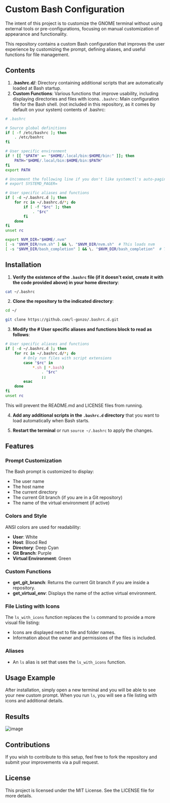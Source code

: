 # Custom Bash Configuration

The intent of this project is to customize the GNOME terminal without using external tools or pre-configurations, focusing on manual customization of appearance and functionality.

This repository contains a custom Bash configuration that improves the user experience by customizing the prompt, defining aliases, and useful functions for file management.

## Contents

1. **.bashrc.d/**: Directory containing additional scripts that are automatically loaded at Bash startup.
2. **Custom Functions**: Various functions that improve usability, including displaying directories and files with icons.
   `.bashrc`: Main configuration file for the Bash shell. (not included in this repository, as it comes by default on your system)
contents of .bashrc:
```bash
# .bashrc

# Source global definitions
if [ -f /etc/bashrc ]; then
    . /etc/bashrc
fi

# User specific environment
if ! [[ "$PATH" =~ "$HOME/.local/bin:$HOME/bin:" ]]; then
    PATH="$HOME/.local/bin:$HOME/bin:$PATH"
fi
export PATH

# Uncomment the following line if you don't like systemctl's auto-paging feature:
# export SYSTEMD_PAGER=

# User specific aliases and functions
if [ -d ~/.bashrc.d ]; then
    for rc in ~/.bashrc.d/*; do
        if [ -f "$rc" ]; then
            . "$rc"
        fi
    done
fi
unset rc

export NVM_DIR="$HOME/.nvm"
[ -s "$NVM_DIR/nvm.sh" ] && \. "$NVM_DIR/nvm.sh"  # This loads nvm
[ -s "$NVM_DIR/bash_completion" ] && \. "$NVM_DIR/bash_completion"  # This loads nvm bash_completion
```
## Installation

1. **Verify the existence of the `.bashrc` file (if it doesn't exist, create it with the code provided above) in your home directory**:
```bash
cat ~/.bashrc
```

2. **Clone the repository to the indicated directory**:
```bash
cd ~/

git clone https://github.com/l-gonzo/.bashrc.d.git
```

3. **Modify the # User specific aliases and functions block to read as follows**:
```bash
# User specific aliases and functions
if [ -d ~/.bashrc.d ]; then
    for rc in ~/.bashrc.d/*; do
        # Only run files with script extensions
        case "$rc" in
            *.sh | *.bash) 
                . "$rc" 
                ;;
        esac
    done
fi
unset rc
```
This will prevent the README.md and LICENSE files from running.

4. **Add any additional scripts in the `.bashrc.d` directory** that you want to load automatically when Bash starts.

5. **Restart the terminal** or run `source ~/.bashrc` to apply the changes.

## Features

### Prompt Customization

The Bash prompt is customized to display:
- The user name
- The host name
- The current directory
- The current Git branch (if you are in a Git repository)
- The name of the virtual environment (if active)

### Colors and Style

ANSI colors are used for readability:
- **User**: White
- **Host**: Blood Red
- **Directory**: Deep Cyan
- **Git Branch**: Purple
- **Virtual Environment**: Green

### Custom Functions

- **get_git_branch**: Returns the current Git branch if you are inside a repository.
- **get_virtual_env**: Displays the name of the active virtual environment.

### File Listing with Icons

The `ls_with_icons` function replaces the `ls` command to provide a more visual file listing:
- Icons are displayed next to file and folder names.
- Information about the owner and permissions of the files is included.

### Aliases

- An `ls` alias is set that uses the `ls_with_icons` function.

## Usage Example

After installation, simply open a new terminal and you will be able to see your new custom prompt. When you run `ls`, you will see a file listing with icons and additional details.

## Results
![image](https://github.com/user-attachments/assets/fee422e8-18cb-4795-9c7f-305a427be3ab)


## Contributions

If you wish to contribute to this setup, feel free to fork the repository and submit your improvements via a pull request.

## License

This project is licensed under the MIT License. See the LICENSE file for more details.
